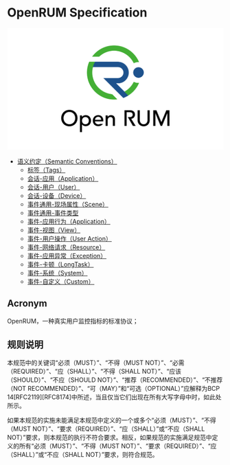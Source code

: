 
# OpenRUM Specification

![OpenRUM Logo](resources/images/logo/open_rum_vertical_logo.png)

- [语义约定（Semantic Conventions）](./semantic_conventions/README.md)
  - [标签（Tags）](./semantic_conventions/tags.md)
  - [会话-应用（Application）](./semantic_conventions/session_application.md)
  - [会话-用户（User）](./semantic_conventions/session_user.md)
  - [会话-设备（Device）](./semantic_conventions/session_device.md)
  - [事件通用-现场属性（Scene）](./semantic_conventions/event_common_scene.md)
  - [事件通用-事件类型](./semantic_conventions/event_common_type.md)
  - [事件-应用行为（Application）](./semantic_conventions/event_application.md)
  - [事件-视图（View）](./semantic_conventions/event_view.md)
  - [事件-用户操作（User Action）](./semantic_conventions/event_user_action.md)
  - [事件-网络请求（Resource）](./semantic_conventions/event_resource.md)
  - [事件-应用异常（Exception）](./semantic_conventions/event_exception.md)
  - [事件-卡顿（LongTask）](./semantic_conventions/event_longTask.md)
  - [事件-系统（System）](./semantic_conventions/event_system.md)
  - [事件-自定义（Custom）](./semantic_conventions/event_custom.md)
  

## Acronym

OpenRUM，一种真实用户监控指标的标准协议；

## 规则说明

本规范中的关键词“必须（MUST）”、“不得（MUST NOT）”、“必需（REQUIRED）”、“应（SHALL）”、“不得（SHALL NOT）”、“应该（SHOULD）”、“不应（SHOULD NOT）”、“推荐（RECOMMENDED）”、“不推荐（NOT RECOMMENDED）”、“可（MAY）”和“可选（OPTIONAL）”应解释为BCP 14[RFC2119][RFC8174]中所述，当且仅当它们出现在所有大写字母中时，如此处所示。

如果本规范的实施未能满足本规范中定义的一个或多个“必须（MUST）”、“不得（MUST NOT）”、“要求（REQUIRED）”、“应（SHALL）”或“不应（SHALL NOT）”要求，则本规范的执行不符合要求。相反，如果规范的实施满足规范中定义的所有“必须（MUST）”、“不得（MUST NOT）”、“要求（REQUIRED）”、“应（SHALL）”或“不应（SHALL NOT）”要求，则符合规范。
